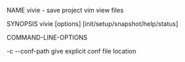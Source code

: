 
NAME
   vivie - save project vim view files

SYNOPSIS
   vivie [options] [init/setup/snapshot/help/status]

COMMAND-LINE-OPTIONS

-c --conf-path <PATH>
   give explicit conf file location


